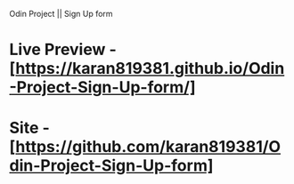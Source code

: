 Odin Project || Sign Up form

# Live Preview - [https://karan819381.github.io/Odin-Project-Sign-Up-form/]
# Site - [https://github.com/karan819381/Odin-Project-Sign-Up-form]
